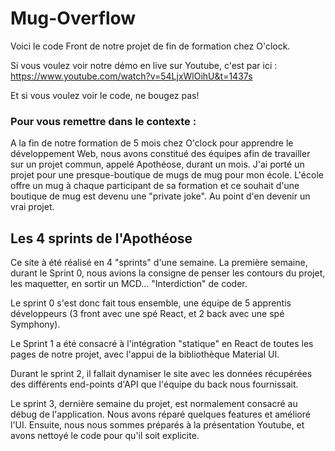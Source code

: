 # Mug-Overflow

Voici le code Front de notre projet de fin de formation chez O'clock.

Si vous voulez voir notre démo en live sur Youtube, c'est par ici :
https://www.youtube.com/watch?v=54LjxWlOihU&t=1437s

Et si vous voulez voir le code, ne bougez pas! 

### Pour vous remettre dans le contexte :
A la fin de notre formation de 5 mois chez O'clock pour apprendre le développement Web, nous avons constitué des équipes afin de travailler sur un projet commun, appelé Apothéose, durant un mois.
J'ai porté un projet pour une presque-boutique de mugs de mug pour mon école. 
L'école offre un mug à chaque participant de sa formation et ce souhait d'une boutique de mug est devenu une "private joke". Au point d'en devenir un vrai projet.


## Les 4 sprints de l'Apothéose
Ce site à été réalisé en 4 "sprints" d'une semaine. La première semaine, durant le Sprint 0, nous avions la consigne de penser les contours du projet, les maquetter, en sortir un MCD... 
"Interdiction" de coder.

Le sprint 0 s'est donc fait tous ensemble, une équipe de 5 apprentis développeurs (3 front avec une spé React, et 2 back avec une spé Symphony). 

Le Sprint 1 a été consacré à l'intégration "statique" en React de toutes les pages de notre projet, avec l'appui de la bibliothèque Material UI.

Durant le sprint 2, il fallait dynamiser le site avec les données récupérées des différents end-points d'API que l'équipe du back nous fournissait.

Le sprint 3, dernière semaine du projet, est normalement consacré au débug de l'application. Nous avons réparé quelques features et amélioré l'UI.
Ensuite, nous nous sommes préparés à la présentation Youtube, et avons nettoyé le code pour qu'il soit explicite.
